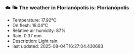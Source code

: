 ### ☁️ 🌤️  The weather in Florianópolis is: Florianópolis

- Temperature: 17.92°C
- On flesh: 18.04°C
- Relative air humidity: 87%
- Rain: 0.37 mm
- Description: Light rain
- last updated: 2025-08-04T16:27:04.430683
